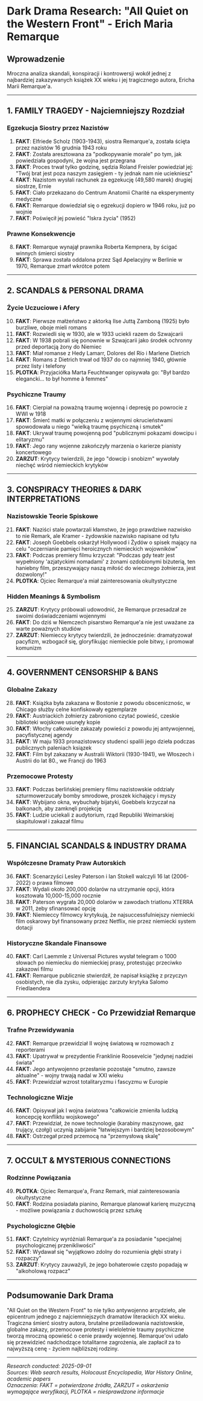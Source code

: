 # Dark Drama Research: "All Quiet on the Western Front" - Erich Maria Remarque

## Wprowadzenie
Mroczna analiza skandali, konspiracji i kontrowersji wokół jednej z najbardziej zakazywanych książek XX wieku i jej tragicznego autora, Ericha Marii Remarque'a.

---

## 1. FAMILY TRAGEDY - Najciemniejszy Rozdział

### Egzekucja Siostry przez Nazistów
1. **FAKT**: Elfriede Scholz (1903-1943), siostra Remarque'a, została ścięta przez nazistów 16 grudnia 1943 roku
2. **FAKT**: Została aresztowana za "podkopywanie morale" po tym, jak powiedziała gospodyni, że wojna jest przegrana
3. **FAKT**: Proces trwał tylko godzinę, sędzia Roland Freisler powiedział jej: "Twój brat jest poza naszym zasięgiem - ty jednak nam nie uciekniesz"
4. **FAKT**: Nazistom wysłali rachunek za egzekucję (49,580 marek) drugiej siostrze, Ernie
5. **FAKT**: Ciało przekazano do Centrum Anatomii Charité na eksperymenty medyczne
6. **FAKT**: Remarque dowiedział się o egzekucji dopiero w 1946 roku, już po wojnie
7. **FAKT**: Poświęcił jej powieść "Iskra życia" (1952)

### Prawne Konsekwencje
8. **FAKT**: Remarque wynajął prawnika Roberta Kempnera, by ścigać winnych śmierci siostry
9. **FAKT**: Sprawa została oddalona przez Sąd Apelacyjny w Berlinie w 1970, Remarque zmarł wkrótce potem

---

## 2. SCANDALS & PERSONAL DRAMA

### Życie Uczuciowe i Afery
10. **FAKT**: Pierwsze małżeństwo z aktorką Ilse Juttą Zamboną (1925) było burzliwe, oboje mieli romans
11. **FAKT**: Rozwiedli się w 1930, ale w 1933 uciekli razem do Szwajcarii
12. **FAKT**: W 1938 pobrali się ponownie w Szwajcarii jako środek ochronny przed deportacją żony do Niemiec
13. **FAKT**: Miał romanse z Hedy Lamarr, Dolores del Río i Marlene Dietrich
14. **FAKT**: Romans z Dietrich trwał od 1937 do co najmniej 1940, głównie przez listy i telefony
15. **PLOTKA**: Przyjaciółka Marta Feuchtwanger opisywała go: "Był bardzo elegancki... to był homme à femmes"

### Psychiczne Traumy
16. **FAKT**: Cierpiał na poważną traumę wojenną i depresję po powrocie z WWI w 1918
17. **FAKT**: Śmierć matki w połączeniu z wojennymi okrucieństwami spowodowała u niego "wielką traumę psychiczną i smutek"
18. **FAKT**: Ukrywał traumę powojenną pod "publicznymi pokazami dowcipu i elitaryzmu"
19. **FAKT**: Jego rany wojenne zakończyły marzenia o karierze pianisty koncertowego
20. **ZARZUT**: Krytycy twierdzili, że jego "dowcip i snobizm" wywołały niechęć wśród niemieckich krytyków

---

## 3. CONSPIRACY THEORIES & DARK INTERPRETATIONS

### Nazistowskie Teorie Spiskowe
21. **FAKT**: Naziści stale powtarzali kłamstwo, że jego prawdziwe nazwisko to nie Remark, ale Kramer - żydowskie nazwisko napisane od tyłu
22. **FAKT**: Joseph Goebbels oskarżył Hollywood i Żydów o spisek mający na celu "oczernianie pamięci heroicznych niemieckich wojowników"
23. **FAKT**: Podczas premiery filmu krzyczał: "Podczas gdy teatr jest wypełniony 'azjatyckimi nomadami' z żonami ozdobionymi biżuterią, ten haniebny film, przeszywający naszą miłość do wiecznego żołnierza, jest dozwolony!"
24. **PLOTKA**: Ojciec Remarque'a miał zainteresowania okultystyczne

### Hidden Meanings & Symbolism
25. **ZARZUT**: Krytycy próbowali udowodnić, że Remarque przesadzał ze swoimi doświadczeniami wojennymi
26. **FAKT**: Do dziś w Niemczech pisarstwo Remarque'a nie jest uważane za warte poważnych studiów
27. **ZARZUT**: Niemieccy krytycy twierdzili, że jednocześnie: dramatyzował pacyfizm, wzbogacił się, gloryfikując niemieckie pole bitwy, i promował komunizm

---

## 4. GOVERNMENT CENSORSHIP & BANS

### Globalne Zakazy
28. **FAKT**: Książka była zakazana w Bostonie z powodu obscenicznośc, w Chicago służby celne konfiskowały egzemplarze
29. **FAKT**: Austriackich żołnierzy zabroniono czytać powieść, czeskie biblioteki wojskowe usunęły kopie
30. **FAKT**: Włochy całkowicie zakazały powieści z powodu jej antywojennej, pacyfistycznej agendy
31. **FAKT**: W maju 1933 pronazistowscy studenci spalili jego dzieła podczas publicznych paleniach ksiązek
32. **FAKT**: Film był zakazany w Australii Wiktorii (1930-1941), we Włoszech i Austrii do lat 80., we Francji do 1963

### Przemocowe Protesty
33. **FAKT**: Podczas berlińskiej premiery filmu nazistowskie oddziały szturmowerzucały bomby smrodowe, proszek kichający i myszy
34. **FAKT**: Wybijano okna, wybuchały bijatyki, Goebbels krzyczał na balkonach, aby zamknęli projekcję
35. **FAKT**: Ludzie uciekali z audytorium, rząd Republiki Weimarskiej skapitulował i zakazał filmu

---

## 5. FINANCIAL SCANDALS & INDUSTRY DRAMA

### Współczesne Dramaty Praw Autorskich
36. **FAKT**: Scenarzyści Lesley Paterson i Ian Stokell walczyli 16 lat (2006-2022) o prawa filmowe
37. **FAKT**: Wydali około 200,000 dolarów na utrzymanie opcji, która kosztowała 10,000-15,000 rocznie
38. **FAKT**: Paterson wygrała 20,000 dolarów w zawodach triatlonu XTERRA w 2011, żeby sfinansować opcję
39. **FAKT**: Niemieccy filmowcy krytykują, że najsuccessfulniejszy niemiecki film oskarowy był finansowany przez Netflix, nie przez niemiecki system dotacji

### Historyczne Skandale Finansowe
40. **FAKT**: Carl Laemmle z Universal Pictures wysłał telegram o 1000 słowach po niemiecku do niemieckiej prasy, protestując przeciwko zakazowi filmu
41. **FAKT**: Remarque publicznie stwierdził, że napisał książkę z przyczyn osobistych, nie dla zysku, odpierając zarzuty krytyka Salomo Friedlaendera

---

## 6. PROPHECY CHECK - Co Przewidział Remarque

### Trafne Przewidywania
42. **FAKT**: Remarque przewidział II wojnę światową w rozmowach z reporterami
43. **FAKT**: Upatrywał w prezydentie Franklinie Roosevelcie "jedynej nadziei świata"
44. **FAKT**: Jego antywojenno przesłanie pozostaje "smutno, zawsze aktualne" - wojny trwają nadal w XXI wieku
45. **FAKT**: Przewidział wzrost totalitaryzmu i fascyzmu w Europie

### Technologiczne Wizje
46. **FAKT**: Opisywał jak I wojna światowa "całkowicie zmieniła ludzką koncepcję konfliktu wojskowego"
47. **FAKT**: Przewidział, że nowe technologie (karabiny maszynowe, gaz trujący, czołgi) uczynią zabijanie "łatwiejszym i bardziej bezosobowym"
48. **FAKT**: Ostrzegał przed przemocą na "przemysłową skalę"

---

## 7. OCCULT & MYSTERIOUS CONNECTIONS

### Rodzinne Powiązania
49. **PLOTKA**: Ojciec Remarque'a, Franz Remark, miał zainteresowania okultystyczne
50. **FAKT**: Rodzina posiadała pianino, Remarque planował karierę muzyczną - możliwe powiązania z duchowością przez sztukę

### Psychologiczne Głębie
51. **FAKT**: Czytelnicy wyróżniali Remarque'a za posiadanie "specjalnej psychologicznej przenikliwości"
52. **FAKT**: Wydawał się "wyjątkowo zdolny do rozumienia głębi straty i rozpaczy"
53. **ZARZUT**: Krytycy zauważyli, że jego bohaterowie często popadają w "alkoholową rozpacz"

---

## Podsumowanie Dark Drama

"All Quiet on the Western Front" to nie tylko antywojenno arcydzieło, ale epicentrum jednego z najciemniejszych dramatów literackich XX wieku. Tragiczna śmierć siostry autora, brutalne prześladowania nazistowskie, globalne zakazy, przemocowe protesty i wieloletnie traumy psychiczne tworzą mroczną opowieść o cenie prawdy wojennej. Remarque'ovi udało się przewidzieć nadchodzące totalitarne zagrożenia, ale zapłacił za to najwyższą cenę - życiem najbliższej rodziny.

---

*Research conducted: 2025-09-01*  
*Sources: Web search results, Holocaust Encyclopedia, War History Online, academic papers*  
*Oznaczenia: FAKT = potwierdzone źródła, ZARZUT = oskarżenia wymagające weryfikacji, PLOTKA = nieśprawdzone informacje*